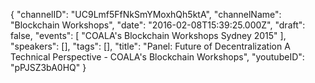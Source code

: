 {
    "channelID": "UC9Lmf5FfNkSmYMoxhQh5ktA",
    "channelName": "Blockchain Workshops",
    "date": "2016-02-08T15:39:25.000Z",
    "draft": false,
    "events": [
        "COALA's Blockchain Workshops Sydney 2015"
    ],
    "speakers": [],
    "tags": [],
    "title": "Panel: Future of Decentralization A Technical Perspective - COALA's Blockchain Workshops",
    "youtubeID": "pPJSZ3bA0HQ"
}